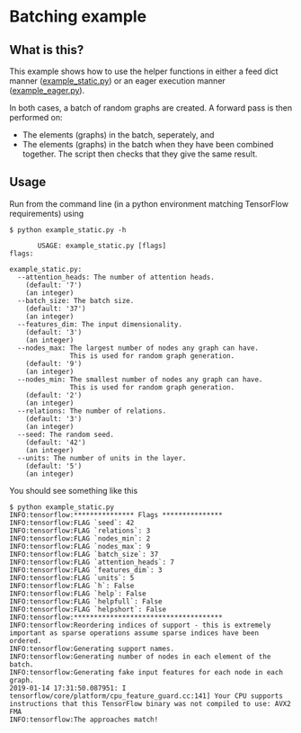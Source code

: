 # Batching example

## What is this?
This example shows how to use the helper functions in either a feed dict manner ([example_static.py](example_static.py)) or an eager execution manner ([example_eager.py](example_eager.py)).

In both cases, a batch of random graphs are created. A forward pass is then performed on:
+ The elements (graphs) in the batch, seperately, and
+ The elements (graphs) in the batch when they have been combined together.
The script then checks that they give the same result.

## Usage
Run from the command line (in a python environment matching TensorFlow requirements) using
```
$ python example_static.py -h

       USAGE: example_static.py [flags]
flags:

example_static.py:
  --attention_heads: The number of attention heads.
    (default: '7')
    (an integer)
  --batch_size: The batch size.
    (default: '37')
    (an integer)
  --features_dim: The input dimensionality.
    (default: '3')
    (an integer)
  --nodes_max: The largest number of nodes any graph can have. 
               This is used for random graph generation.
    (default: '9')
    (an integer)
  --nodes_min: The smallest number of nodes any graph can have. 
               This is used for random graph generation.
    (default: '2')
    (an integer)
  --relations: The number of relations.
    (default: '3')
    (an integer)
  --seed: The random seed.
    (default: '42')
    (an integer)
  --units: The number of units in the layer.
    (default: '5')
    (an integer)
```
You should see something like this
```
$ python example_static.py 
INFO:tensorflow:*************** Flags ***************
INFO:tensorflow:FLAG `seed`: 42
INFO:tensorflow:FLAG `relations`: 3
INFO:tensorflow:FLAG `nodes_min`: 2
INFO:tensorflow:FLAG `nodes_max`: 9
INFO:tensorflow:FLAG `batch_size`: 37
INFO:tensorflow:FLAG `attention_heads`: 7
INFO:tensorflow:FLAG `features_dim`: 3
INFO:tensorflow:FLAG `units`: 5
INFO:tensorflow:FLAG `h`: False
INFO:tensorflow:FLAG `help`: False
INFO:tensorflow:FLAG `helpfull`: False
INFO:tensorflow:FLAG `helpshort`: False
INFO:tensorflow:*************************************
INFO:tensorflow:Reordering indices of support - this is extremely important as sparse operations assume sparse indices have been ordered.
INFO:tensorflow:Generating support names.
INFO:tensorflow:Generating number of nodes in each element of the batch.
INFO:tensorflow:Generating fake input features for each node in each graph.
2019-01-14 17:31:50.087951: I tensorflow/core/platform/cpu_feature_guard.cc:141] Your CPU supports instructions that this TensorFlow binary was not compiled to use: AVX2 FMA
INFO:tensorflow:The approaches match!
```
